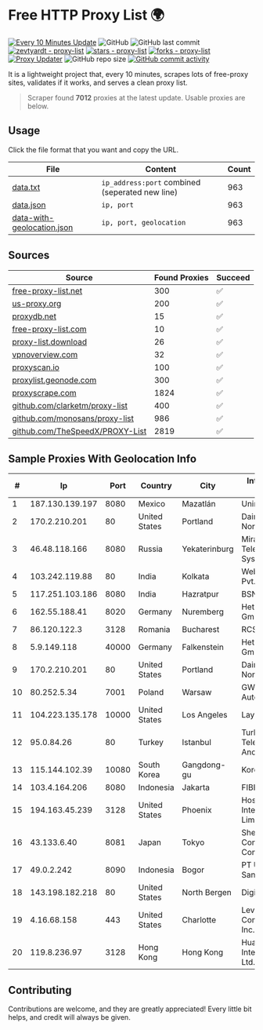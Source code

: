 
# Free HTTP Proxy List 🌍

[![Every 10 Minutes Update](https://github.com/mertguvencli/http-proxy-list/actions/workflows/main.yml/badge.svg?branch=main)](https://github.com/mertguvencli/http-proxy-list/actions/workflows/main.yml)
![GitHub](https://img.shields.io/github/license/mertguvencli/http-proxy-list)
![GitHub last commit](https://img.shields.io/github/last-commit/mertguvencli/http-proxy-list)
[![zevtyardt - proxy-list](https://img.shields.io/static/v1?label=zevtyardt&message=proxy-list&color=blue&logo=github)](https://github.com/zevtyardt/proxy-list "Go to GitHub repo")
[![stars - proxy-list](https://img.shields.io/github/stars/zevtyardt/proxy-list?style=social)](https://github.com/zevtyardt/proxy-list)
[![forks - proxy-list](https://img.shields.io/github/forks/zevtyardt/proxy-list?style=social)](https://github.com/zevtyardt/proxy-list)
[![Proxy Updater](https://github.com/zevtyardt/proxy-list/workflows/Proxy%20Updater/badge.svg)](https://github.com/zevtyardt/proxy-list/actions?query=workflow:"Proxy+Updater")
![GitHub repo size](https://img.shields.io/github/repo-size/zevtyardt/proxy-list)
[![GitHub commit activity](https://img.shields.io/github/commit-activity/m/zevtyardt/proxy-list?logo=commits)](https://github.com/zevtyardt/proxy-list/commits/main)

It is a lightweight project that, every 10 minutes, scrapes lots of free-proxy sites, validates if it works, and serves a clean proxy list.

> Scraper found **7012** proxies at the latest update. Usable proxies are below.

## Usage

Click the file format that you want and copy the URL.

|File|Content|Count|
|----|-------|-----|
|[data.txt](https://raw.githubusercontent.com/mertguvencli/http-proxy-list/main/proxy-list/data.txt)|`ip_address:port` combined (seperated new line)|963|
|[data.json](https://raw.githubusercontent.com/mertguvencli/http-proxy-list/main/proxy-list/data.json)|`ip, port`|963|
|[data-with-geolocation.json](https://raw.githubusercontent.com/mertguvencli/http-proxy-list/main/proxy-list/data-with-geolocation.json)|`ip, port, geolocation`|963|

## Sources

|Source|Found Proxies|Succeed|
|------|-------------|-------|
|[free-proxy-list.net](https://free-proxy-list.net)|300|✅|
|[us-proxy.org](https://www.us-proxy.org)|200|✅|
|[proxydb.net](http://proxydb.net)|15|✅|
|[free-proxy-list.com](https://free-proxy-list.com/?page=&port=&type%5B%5D=http&type%5B%5D=https&up_time=0&search=Search)|10|✅|
|[proxy-list.download](https://www.proxy-list.download/HTTP)|26|✅|
|[vpnoverview.com](https://vpnoverview.com/privacy/anonymous-browsing/free-proxy-servers)|32|✅|
|[proxyscan.io](https://www.proxyscan.io)|100|✅|
|[proxylist.geonode.com](https://proxylist.geonode.com/api/proxy-list?limit=300&page=1&sort_by=lastChecked&sort_type=desc&protocols=http,https)|300|✅|
|[proxyscrape.com](https://api.proxyscrape.com/v2/?request=displayproxies&protocol=http&timeout=10000&country=all&ssl=all&anonymity=all)|1824|✅|
|[github.com/clarketm/proxy-list](https://raw.githubusercontent.com/clarketm/proxy-list/master/proxy-list-raw.txt)|400|✅|
|[github.com/monosans/proxy-list](https://raw.githubusercontent.com/monosans/proxy-list/main/proxies/http.txt)|986|✅|
|[github.com/TheSpeedX/PROXY-List](https://raw.githubusercontent.com/TheSpeedX/PROXY-List/master/http.txt)|2819|✅|


## Sample Proxies With Geolocation Info

|#|Ip|Port|Country|City|Internet Service Provider|
|-|--|----|-------|----|-------------------------|
|1|187.130.139.197|8080|Mexico|Mazatlán|Uninet S.A. de C.V.|
|2|170.2.210.201|80|United States|Portland|Daimler Trucks of North America LLC|
|3|46.48.118.166|8080|Russia|Yekaterinburg|MiraLogic Telecommunication Systems|
|4|103.242.119.88|80|India|Kolkata|Web Werks India Pvt. Ltd.|
|5|117.251.103.186|8080|India|Hazratpur|BSNL Internet|
|6|162.55.188.41|8020|Germany|Nuremberg|Hetzner Online GmbH|
|7|86.120.122.3|3128|Romania|Bucharest|RCS & RDS|
|8|5.9.149.118|40000|Germany|Falkenstein|Hetzner Online GmbH|
|9|170.2.210.201|80|United States|Portland|Daimler Trucks of North America LLC|
|10|80.252.5.34|7001|Poland|Warsaw|GWNET Autonomus System|
|11|104.223.135.178|10000|United States|Los Angeles|LayerHost|
|12|95.0.84.26|80|Turkey|Istanbul|Turk Telekomunikasyon Anonim Sirketi|
|13|115.144.102.39|10080|South Korea|Gangdong-gu|Korea Telecom|
|14|103.4.164.206|8080|Indonesia|Jakarta|FIBERNET|
|15|194.163.45.239|3128|United States|Phoenix|Hostinger International Limited|
|16|43.133.6.40|8081|Japan|Tokyo|Shenzhen Tencent Computer Systems Company Limited|
|17|49.0.2.242|8090|Indonesia|Bogor|PT Usaha Adi Sanggoro|
|18|143.198.182.218|80|United States|North Bergen|DigitalOcean, LLC|
|19|4.16.68.158|443|United States|Charlotte|Level 3 Communications, Inc.|
|20|119.8.236.97|3128|Hong Kong|Hong Kong|Huawei International Pte. Ltd.|



## Contributing

Contributions are welcome, and they are greatly appreciated! Every
little bit helps, and credit will always be given.

